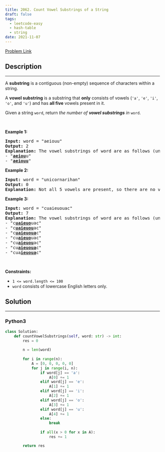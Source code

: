 ```yaml
---
title: 2062. Count Vowel Substrings of a String
draft: false
tags: 
  - leetcode-easy
  - hash-table
  - string
date: 2021-11-07
---
```


[Problem Link](https://leetcode.com/problems/count-vowel-substrings-of-a-string/)

## Description

---
<p>A <strong>substring</strong> is a contiguous (non-empty) sequence of characters within a string.</p>

<p>A <strong>vowel substring</strong> is a substring that <strong>only</strong> consists of vowels (<code>&#39;a&#39;</code>, <code>&#39;e&#39;</code>, <code>&#39;i&#39;</code>, <code>&#39;o&#39;</code>, and <code>&#39;u&#39;</code>) and has <strong>all five</strong> vowels present in it.</p>

<p>Given a string <code>word</code>, return <em>the number of <strong>vowel substrings</strong> in</em> <code>word</code>.</p>

<p>&nbsp;</p>
<p><strong class="example">Example 1:</strong></p>

<pre>
<strong>Input:</strong> word = &quot;aeiouu&quot;
<strong>Output:</strong> 2
<strong>Explanation:</strong> The vowel substrings of word are as follows (underlined):
- &quot;<strong><u>aeiou</u></strong>u&quot;
- &quot;<strong><u>aeiouu</u></strong>&quot;
</pre>

<p><strong class="example">Example 2:</strong></p>

<pre>
<strong>Input:</strong> word = &quot;unicornarihan&quot;
<strong>Output:</strong> 0
<strong>Explanation:</strong> Not all 5 vowels are present, so there are no vowel substrings.
</pre>

<p><strong class="example">Example 3:</strong></p>

<pre>
<strong>Input:</strong> word = &quot;cuaieuouac&quot;
<strong>Output:</strong> 7
<strong>Explanation:</strong> The vowel substrings of word are as follows (underlined):
- &quot;c<strong><u>uaieuo</u></strong>uac&quot;
- &quot;c<strong><u>uaieuou</u></strong>ac&quot;
- &quot;c<strong><u>uaieuoua</u></strong>c&quot;
- &quot;cu<strong><u>aieuo</u></strong>uac&quot;
- &quot;cu<strong><u>aieuou</u></strong>ac&quot;
- &quot;cu<strong><u>aieuoua</u></strong>c&quot;
- &quot;cua<strong><u>ieuoua</u></strong>c&quot;
</pre>

<p>&nbsp;</p>
<p><strong>Constraints:</strong></p>

<ul>
	<li><code>1 &lt;= word.length &lt;= 100</code></li>
	<li><code>word</code> consists of lowercase English letters only.</li>
</ul>


## Solution

---
### Python3
``` py title='count-vowel-substrings-of-a-string'
class Solution:
    def countVowelSubstrings(self, word: str) -> int:
        res = 0
        
        n = len(word)
        
        for i in range(n):
            A = [0, 0, 0, 0, 0]
            for j in range(i, n):
                if word[j] == 'a':
                    A[0] += 1
                elif word[j] == 'e':
                    A[1] += 1
                elif word[j] == 'i':
                    A[2] += 1
                elif word[j] == 'o':
                    A[3] += 1
                elif word[j] == 'u':
                    A[4] += 1
                else:
                    break
                
                if all(x > 0 for x in A):
                    res += 1

        return res
```


